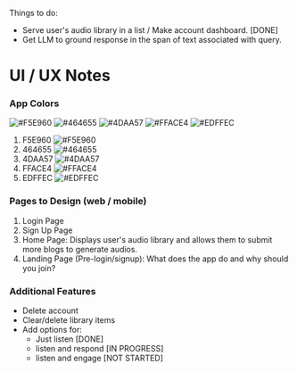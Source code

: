 Things to do:

- Serve user's audio library in a list / Make account dashboard. [DONE]
- Get LLM to ground response in the span of text associated with query.

# UI / UX Notes

### App Colors

![#F5E960](https://via.placeholder.com/15/F5E960/000000?text=+) ![#464655](https://via.placeholder.com/15/464655/000000?text=+) ![#4DAA57](https://via.placeholder.com/15/4DAA57/000000?text=+) ![#FFACE4](https://via.placeholder.com/15/FFACE4/000000?text=+) ![#EDFFEC](https://via.placeholder.com/15/EDFFEC/000000?text=+)

1. F5E960 ![#F5E960](https://via.placeholder.com/15/F5E960/000000?text=+)
2. 464655 ![#464655](https://via.placeholder.com/15/464655/000000?text=+)
3. 4DAA57 ![#4DAA57](https://via.placeholder.com/15/4DAA57/000000?text=+)
4. FFACE4 ![#FFACE4](https://via.placeholder.com/15/FFACE4/000000?text=+)
5. EDFFEC ![#EDFFEC](https://via.placeholder.com/15/EDFFEC/000000?text=+)

### Pages to Design (web / mobile)

1. Login Page
2. Sign Up Page
3. Home Page: Displays user's audio library and allows them to submit more blogs to generate audios.
4. Landing Page (Pre-login/signup): What does the app do and why should you join?

### Additional Features

- Delete account
- Clear/delete library items
- Add options for:
  - Just listen [DONE]
  - listen and respond [IN PROGRESS]
  - listen and engage [NOT STARTED]
